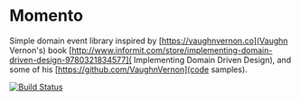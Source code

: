 Momento
=========

Simple domain event library inspired by [https://vaughnvernon.co](Vaughn Vernon's)
book [http://www.informit.com/store/implementing-domain-driven-design-9780321834577](
Implementing Domain Driven Design), and some of his [https://github.com/VaughnVernon](code
samples).

[![Build Status](https://travis-ci.org/texdc/Momento.png?branch=master)](https://travis-ci.org/texdc/Momento)
